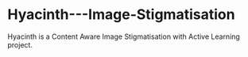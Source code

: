 # Hyacinth---Image-Stigmatisation
Hyacinth is a Content Aware Image Stigmatisation with Active Learning project. 
